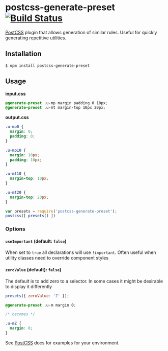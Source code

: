 # postcss-generate-preset [![Build Status][ci-img]][ci]

[PostCSS] plugin that allows generation of similar rules. Useful for quickly generating repetitive utilities.

[PostCSS]: https://github.com/postcss/postcss
[ci-img]:  https://travis-ci.org/simonsmith/postcss-generate-preset.svg
[ci]:      https://travis-ci.org/simonsmith/postcss-generate-preset

## Installation

``` console
$ npm install postcss-generate-preset
```

## Usage

**input.css**

``` css
@generate-preset .u-mp margin padding 0 10px;
@generate-preset .u-mt margin-top 10px 20px;
```

**output.css**

``` css
.u-mp0 {
  margin: 0;
  padding: 0;
}

.u-mp10 {
  margin: 10px;
  padding: 10px;
}

.u-mt10 {
  margin-top: 10px;
}

.u-mt20 {
  margin-top: 20px;
}
```

``` js
var presets = require('postcss-generate-preset');
postcss([ presets() ])
```

### Options

#### `useImportant` (default: `false`)

When set to `true` all declarations will use `!important`. Often useful when utility classes need to override component styles

#### `zeroValue` (default): `false`)

The default is to add zero to a selector. In some cases it might be desirable to display it differently

``` js
presets({ zeroValue: 'Z' });
```

``` css
@generate-preset .u-m margin 0;

/* becomes */

.u-mZ {
  margin: 0;
}
```


See [PostCSS] docs for examples for your environment.
